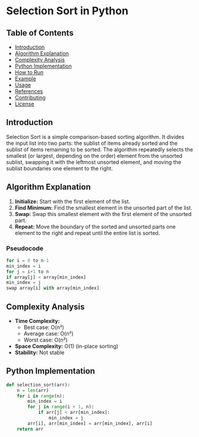 # Selection Sort in Python

## Table of Contents

- [Introduction](#introduction)
- [Algorithm Explanation](#algorithm-explanation)
- [Complexity Analysis](#complexity-analysis)
- [Python Implementation](#python-implementation)
- [How to Run](#how-to-run)
- [Example](#example)
- [Usage](#usage)
- [References](#references)
- [Contributing](#contributing)
- [License](#license)

## Introduction

Selection Sort is a simple comparison-based sorting algorithm. It divides the input list into two parts: the sublist of items already sorted and the sublist of items remaining to be sorted. The algorithm repeatedly selects the smallest (or largest, depending on the order) element from the unsorted sublist, swapping it with the leftmost unsorted element, and moving the sublist boundaries one element to the right.

## Algorithm Explanation

1. **Initialize:** Start with the first element of the list.
2. **Find Minimum:** Find the smallest element in the unsorted part of the list.
3. **Swap:** Swap this smallest element with the first element of the unsorted part.
4. **Repeat:** Move the boundary of the sorted and unsorted parts one element to the right and repeat until the entire list is sorted.

### Pseudocode
```python
for i = 0 to n-1
min_index = i
for j = i+1 to n
if array[j] < array[min_index]
min_index = j
swap array[i] with array[min_index]
```


## Complexity Analysis

- **Time Complexity:**
  - Best case: O(n²)
  - Average case: O(n²)
  - Worst case: O(n²)
- **Space Complexity:** O(1) (in-place sorting)
- **Stability:** Not stable

## Python Implementation

```python
def selection_sort(arr):
    n = len(arr)
    for i in range(n):
        min_index = i
        for j in range(i + 1, n):
            if arr[j] < arr[min_index]:
                min_index = j
        arr[i], arr[min_index] = arr[min_index], arr[i]
    return arr



